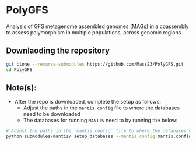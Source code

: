 # PolyGFS

Analysis of GFS metagenome assembled genomes (MAGs) in a coassembly to assess polymorphism in multiple populations, across genomic regions.

## Downlaoding the repository

```bash
git clone --recurse-submodules https://github.com/Mass23/PolyGFS.git
cd PolyGFS
```

## Note(s):
- After the repo is downloaded, complete the setup as follows:
    - Adjust the paths in the `mantis.config` file to where the databases need to be downloaded
    - The databases for running `MANTIS` need to by running the below:
```bash
# Adjust the paths in the `mantis.config` file to where the databases need to be downloaded
python submodules/mantis/ setup_databases --mantis_config mantis.config
```
